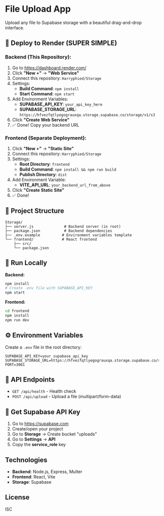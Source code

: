 # File Upload App

Upload any file to Supabase storage with a beautiful drag-and-drop interface.

## 🚀 Deploy to Render (SUPER SIMPLE)

### Backend (This Repository):
1. Go to https://dashboard.render.com/
2. Click **"New +"** → **"Web Service"**
3. Connect this repository: `Harryphied/Storage`
4. Settings:
   - **Build Command**: `npm install`
   - **Start Command**: `npm start`
5. Add Environment Variables:
   - **SUPABASE_API_KEY**: `your_api_key_here`
   - **SUPABASE_STORAGE_URL**: `https://hfvezfqtlyegograuxqa.storage.supabase.co/storage/v1/s3`
6. Click **"Create Web Service"**
7. ✅ Done! Copy your backend URL

### Frontend (Separate Deployment):
1. Click **"New +"** → **"Static Site"**
2. Connect this repository: `Harryphied/Storage`
3. Settings:
   - **Root Directory**: `frontend`
   - **Build Command**: `npm install && npm run build`
   - **Publish Directory**: `dist`
4. Add Environment Variable:
   - **VITE_API_URL**: `your_backend_url_from_above`
5. Click **"Create Static Site"**
6. ✅ Done!

## 📁 Project Structure

```
Storage/
├── server.js              # Backend server (in root)
├── package.json           # Backend dependencies
├── .env.example          # Environment variables template
└── frontend/             # React frontend
    ├── src/
    └── package.json
```

## 🔧 Run Locally

**Backend:**
```bash
npm install
# Create .env file with SUPABASE_API_KEY
npm start
```

**Frontend:**
```bash
cd frontend
npm install
npm run dev
```

## ⚙️ Environment Variables

Create a `.env` file in the root directory:

```env
SUPABASE_API_KEY=your_supabase_api_key
SUPABASE_STORAGE_URL=https://hfvezfqtlyegograuxqa.storage.supabase.co/storage/v1/s3
PORT=3001
```

## 📖 API Endpoints

- `GET /api/health` - Health check
- `POST /api/upload` - Upload a file (multipart/form-data)

## 🔑 Get Supabase API Key

1. Go to https://supabase.com
2. Create/open your project
3. Go to **Storage** → Create bucket "uploads"
4. Go to **Settings** → **API** 
5. Copy the **service_role** key

## Technologies

- **Backend**: Node.js, Express, Multer
- **Frontend**: React, Vite
- **Storage**: Supabase

## License

ISC
